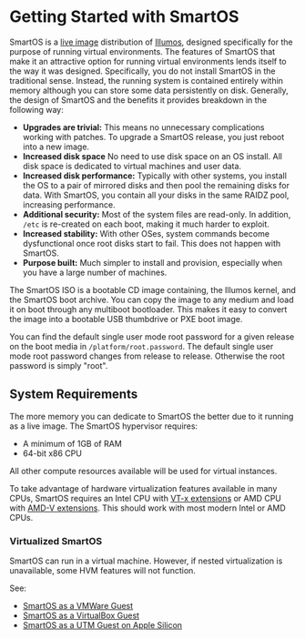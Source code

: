 # Getting Started with SmartOS

SmartOS is a
[live image](smartos-users-guide.md) distribution of
[Illumos](https://www.illumos.org/),
designed specifically for the purpose of running virtual environments.
The features of SmartOS that make it an attractive option for running
virtual environments lends itself to the way it was designed.
Specifically, you do not install SmartOS in the traditional sense.
Instead, the running system is contained entirely within memory although
you can store some data persistently on disk. Generally, the design of
SmartOS and the benefits it provides breakdown in the following way:

- **Upgrades are trivial:** This means no unnecessary complications
    working with patches. To upgrade a SmartOS release, you just reboot
    into a new image.
- **Increased disk space** No need to use disk space on an OS install.
    All disk space is dedicated to virtual machines and user data.
- **Increased disk performance:** Typically with other systems, you
    install the OS to a pair of mirrored disks and then pool the
    remaining disks for data. With SmartOS, you contain all your disks
    in the same RAIDZ pool, increasing performance.
- **Additional security:** Most of the system files are read-only. In
    addition, `/etc` is re-created on each boot, making it much harder
    to exploit.
- **Increased stability:** With other OSes, system commands become
    dysfunctional once root disks start to fail. This does not happen
    with SmartOS.
- **Purpose built:** Much simpler to install and provision, especially
    when you have a large number of machines.

The SmartOS ISO is a bootable CD image containing, the Illumos
kernel, and the SmartOS boot archive. You can copy the image to any
medium and load it on boot through any multiboot bootloader. This makes
it easy to convert the image into a bootable USB thumbdrive or PXE boot
image.

You can find the default single user mode root password for a given release
on the boot media in `/platform/root.password`. The default single user
mode root password changes from release to release. Otherwise the root
password is simply "root".

## System Requirements

The more memory you can dedicate to SmartOS the better due to it running
as a live image. The SmartOS hypervisor requires:

- A minimum of 1GB of RAM
- 64-bit x86 CPU

All other compute resources available will be used for virtual instances.

To take advantage of hardware virtualization features available in many CPUs,
SmartOS requires an Intel CPU with [VT-x extensions][vtx] or AMD CPU with
[AMD-V extensions][amdv]. This should work with most modern Intel or AMD CPUs.

[vtx]:http://en.wikipedia.org/wiki/VT-x#Intel_virtualization_.28VT-x.29
[amdv]: https://en.wikipedia.org/wiki/X86_virtualization#AMD_virtualization_(AMD-V)

### Virtualized SmartOS

SmartOS can run in a virtual machine. However, if nested virtualization is
unavailable, some HVM features will not function.

See:
- [SmartOS as a VMWare Guest](smartos-as-a-vmware-guest.md)
- [SmartOS as a VirtualBox Guest](smartos-as-a-virtualbox-guest.md)
- [SmartOS as a UTM Guest on Apple Silicon](smartos-as-a-utm-guest.md)

